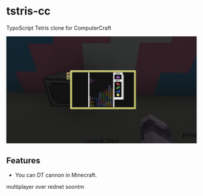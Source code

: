 # tstris-cc

TypoScript Tetris clone for ComputerCraft

![screenshot](screenshot.png)

## Features

- You can DT cannon in Minecraft.

multiplayer over rednet soontm
